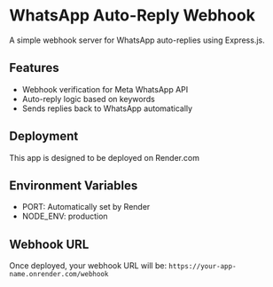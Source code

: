 # WhatsApp Auto-Reply Webhook

A simple webhook server for WhatsApp auto-replies using Express.js.

## Features
- Webhook verification for Meta WhatsApp API
- Auto-reply logic based on keywords
- Sends replies back to WhatsApp automatically

## Deployment
This app is designed to be deployed on Render.com

## Environment Variables
- PORT: Automatically set by Render
- NODE_ENV: production

## Webhook URL
Once deployed, your webhook URL will be:
`https://your-app-name.onrender.com/webhook`